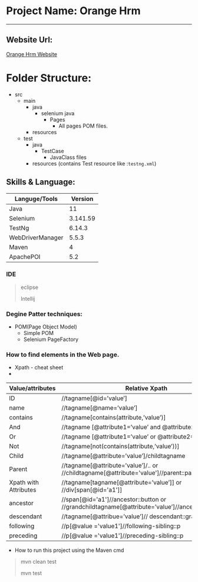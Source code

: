 # Project Name: Orange Hrm 
___

## Website Url:

[Orange Hrm Website](https://opensource-demo.orangehrmlive.com/web/index.php/auth/login)


# Folder Structure: 
- src
  - main
    - java
      - selenium java
        - Pages
          - All pages POM files. 
    - resources
  - test
    - java
      - TestCase
        - JavaClass files  
    - resources (contains Test resource like :`testng.xml`)


## Skills & Language:

|Languge/Tools| Version |
|---------|---|
|Java| 11 |
|Selenium| 3.141.59 |
|TestNg| 6.14.3 |
|WebDriverManager| 5.5.3 |
|Maven| 4 |
|ApachePOI| 5.2 |

### IDE 
> eclipse
> 
> Intellij

### Degine Patter techniques: 
- POM(Page Object Model)
  - Simple POM
  - Selenium PageFactory
### How to find elements in the Web page.
- Xpath - cheat sheet
- 
|Value/attributes|Relative Xpath|
|---------|-------|
|ID 	|//tagname[@id=’value’]|		
|name	|//tagname[@name=’value’]|		
|contains|	//tagname[contains(attribute,’value’)]|		
|And|	//tagname [@attribute1=’value’ and @attribute2=’value2’]	|	
|Or |	//tagname [@attribute1=’value’ or @attribute2=’value2’]		|
|Not| 	//tagname[not(contains(attribute,’value’))]		|
|Child|	//tagname[@attribute=’value’]/childtagname		|
|Parent|	//tagname[@attribute=’value’]/..  or //childtagname[@attribute='value']//parent::parenttagname		|
|Xpath with Attributes|	//tagname[tagname[@attribute=’value’]] or //div[span[@id='a1']]		|
|ancestor|	//span[@id='a1']//ancestor::button or //grandchildtagname[@attribute=’value’]//ancestor::tagname|		
|descendant|	//tagname[@attribue=’value’]// descendant::grandchildname		|
|following|	//p[@value ='value1']//following-sibling::p		|
|preceding|	//p[@value ='value1']//preceding-sibling::p		|



- How to run this project using the Maven cmd 
> mvn clean test
> 
> mvn test
			
			
			
 
 
